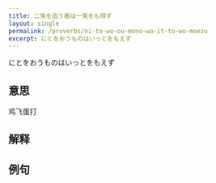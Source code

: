 ```yaml
---
title: 二兎を追う者は一兎をも得ず
layout: single
permalink: /proverbs/ni-to-wo-ou-mono-wa-it-to-wo-moezu
excerpt: にとをおうものはいっとをもえず
---
```


にとをおうものはいっとをもえず

## 意思

鸡飞蛋打

## 解释

## 例句


